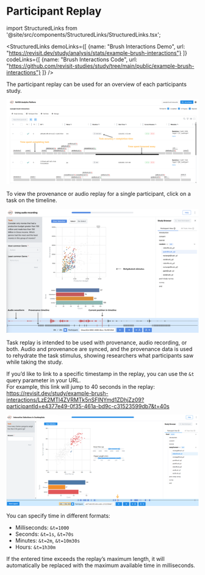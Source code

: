 # Participant Replay

import StructuredLinks from '@site/src/components/StructuredLinks/StructuredLinks.tsx';

<StructuredLinks
    demoLinks={[
        {name: "Brush Interactions Demo", url: "https://revisit.dev/study/analysis/stats/example-brush-interactions"}
    ]}
    codeLinks={[
        {name: "Brush Interactions Code", url: "https://github.com/revisit-studies/study/tree/main/public/example-brush-interactions"}
    ]}
/>

The participant replay can be used for an overview of each participants study. 

![Participant Replay](./img/participant-replay.png)

To view the provenance or audio replay for a single participant, click on a task on the timeline. 

![Single Replay](./img/participant-replay-single.png)

Task replay is intended to be used with provenance, audio recording, or both. Audio and provenance are synced, and the provenance data is used to rehydrate the task stimulus, showing researchers what participants saw while taking the study. 

If you’d like to link to a specific timestamp in the replay, you can use the `&t` query parameter in your URL.  
For example, this link will jump to 40 seconds in the replay: https://revisit.dev/study/example-brush-interactions/LzE2MTl4ZVRMTk5nSFlNYmd1ZDhjZz09?participantId=e4377e49-0f35-461a-bd9c-c31523599db7&t=40s

![Participant Replay Timestamp](./img/participant-replay-timestamp.png)

You can specify time in different formats:  
- Milliseconds: `&t=1000`  
- Seconds: `&t=1s`, `&t=70s`  
- Minutes: `&t=2m`, `&t=10m30s`  
- Hours: `&t=1h30m`  

If the entered time exceeds the replay’s maximum length, it will automatically be replaced with the maximum available time in milliseconds.
